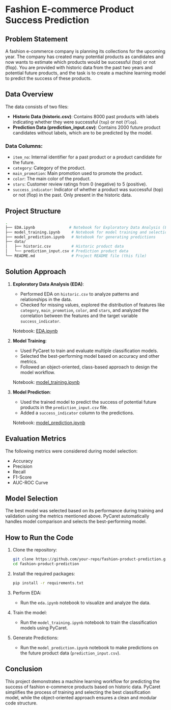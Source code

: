 # Fashion E-commerce Product Success Prediction

## Problem Statement
A fashion e-commerce company is planning its collections for the upcoming year. The company has created many potential products as candidates and now wants to estimate which products would be successful (top) or not (flop). You are provided with historic data from the past two years and potential future products, and the task is to create a machine learning model to predict the success of these products.

## Data Overview
The data consists of two files:
- **Historic Data (historic.csv)**: Contains 8000 past products with labels indicating whether they were successful (`top`) or not (`flop`).
- **Prediction Data (prediction_input.csv)**: Contains 2000 future product candidates without labels, which are to be predicted by the model.

### Data Columns:
- `item_no`: Internal identifier for a past product or a product candidate for the future.
- `category`: Category of the product.
- `main_promotion`: Main promotion used to promote the product.
- `color`: The main color of the product.
- `stars`: Customer review ratings from 0 (negative) to 5 (positive).
- `success_indicator`: Indicator of whether a product was successful (top) or not (flop) in the past. Only present in the historic data.

## Project Structure
```bash
.
├── EDA.ipynb               # Notebook for Exploratory Data Analysis (EDA)
├── model_training.ipynb     # Notebook for model training and selection
├── model_prediction.ipynb   # Notebook for generating predictions
├── data/
│   ├── historic.csv         # Historic product data
│   └── prediction_input.csv # Prediction product data
└── README.md                # Project README file (this file)
```

## Solution Approach
1. **Exploratory Data Analysis (EDA)**: 
   - Performed EDA on `historic.csv` to analyze patterns and relationships in the data.
   - Checked for missing values, explored the distribution of features like `category`, `main_promotion`, `color`, and `stars`, and analyzed the correlation between the features and the target variable `success_indicator`.
   
   Notebook: [EDA.ipynb](EDA.ipynb)

2. **Model Training**:
   - Used PyCaret to train and evaluate multiple classification models.
   - Selected the best-performing model based on accuracy and other metrics.
   - Followed an object-oriented, class-based approach to design the model workflow.
   
   Notebook: [model_training.ipynb](model_training.ipynb)

3. **Model Prediction**:
   - Used the trained model to predict the success of potential future products in the `prediction_input.csv` file.
   - Added a `success_indicator` column to the predictions.
   
   Notebook: [model_prediction.ipynb](model_prediction.ipynb)

## Evaluation Metrics
The following metrics were considered during model selection:
- Accuracy
- Precision
- Recall
- F1-Score
- AUC-ROC Curve

## Model Selection
The best model was selected based on its performance during training and validation using the metrics mentioned above. PyCaret automatically handles model comparison and selects the best-performing model.

## How to Run the Code
1. Clone the repository:
   ```bash
   git clone https://github.com/your-repo/fashion-product-prediction.git
   cd fashion-product-prediction
   ```

2. Install the required packages:
   ```bash
   pip install -r requirements.txt
   ```

3. Perform EDA:
   - Run the `eda.ipynb` notebook to visualize and analyze the data.

4. Train the model:
   - Run the `model_training.ipynb` notebook to train the classification models using PyCaret.

5. Generate Predictions:
   - Run the `model_prediction.ipynb` notebook to make predictions on the future product data (`prediction_input.csv`).

## Conclusion
This project demonstrates a machine learning workflow for predicting the success of fashion e-commerce products based on historic data. PyCaret simplifies the process of training and selecting the best classification model, while the object-oriented approach ensures a clean and modular code structure.
